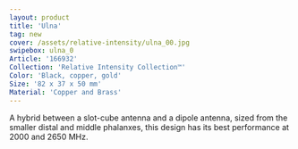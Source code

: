 ```yaml
---
layout: product
title: 'Ulna'
tag: new
cover: /assets/relative-intensity/ulna_00.jpg
swipebox: ulna_0
Article: '166932'
Collection: 'Relative Intensity Collection™'
Color: 'Black, copper, gold'
Size: '82 x 37 x 50 mm'
Material: 'Copper and Brass'
---
```

A hybrid between a slot-cube antenna and a dipole antenna, sized from the smaller distal and middle phalanxes, this design has its best performance at 2000 and 2650 MHz.
